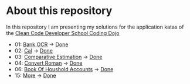 # About this repository

In this repository I am presenting my solutions for the application katas of the [Clean Code Developer School Coding Dojo](https://ccd-school.de/coding-dojo/ "Coding Dojo")

+ 01: [Bank OCR](https://ccd-school.de/en/coding-dojo/application-katas/bankocr/ "Bank OCR") -> [Done](/01_BankOCR/ "Project Folder")
+ 02: [Cal](https://ccd-school.de/en/coding-dojo/application-katas/cal/ "Cal") -> [Done](/02_Cal/ "Project Folder")
+ 03: [Comparative Estimation](https://paper.dropbox.com/doc/Application-Kata-Comparative-Estimation-m84pq6UJXv1ecqUSSzOBu "Comparative Estimation") -> [Done](/03_ComparativeEstimation/ "Project Folder")
+ 04: [Convert Roman](https://ccd-school.de/en/coding-dojo/application-katas/convert-roman/ "Convert Roman") -> [Done](/04_ConvertRoman/ "Project Folder")
+ 06: [Book Of Houshold Accounts](https://ccd-school.de/coding-dojo/application-katas/haushaltsbuch/ "Book Of Houshold Accounts") -> [Done](/06_BookOfHousholdAccounts/ "Project Folder")
+ 15: [More](https://ccd-school.de/en/coding-dojo/application-katas/more/ "More") -> [Done](/15_More/ "Project Folder")